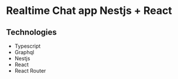 # Realtime Chat app Nestjs + React

## Technologies
* Typescript
* Graphql
* Nestjs
* React
* React Router

